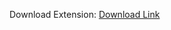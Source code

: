 Download Extension: [<a href="https://github.com/siddxharth1/url-shortner-chrome-extension/archive/refs/heads/main.zip"> Download Link </a>](https://github.com/siddxharth1/url-shortner-chrome-extension)
